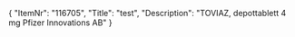 {
  "ItemNr": "116705",
  "Title": "test",
  "Description": "TOVIAZ, depottablett 4 mg Pfizer Innovations AB"
}
